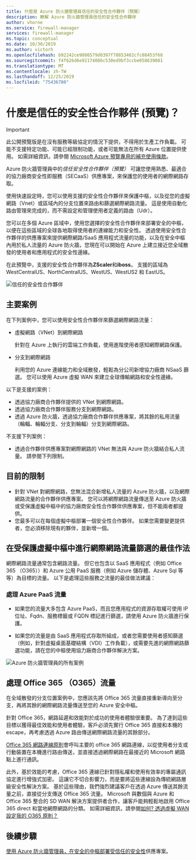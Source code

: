 ```yaml
---
title: 什麼是 Azure 防火牆管理員信任的安全性合作夥伴（預覽）
description: 瞭解 Azure 防火牆管理員信任的安全性合作夥伴
author: vhorne
ms.service: firewall-manager
services: firewall-manager
ms.topic: conceptual
ms.date: 10/30/2019
ms.author: victorh
ms.openlocfilehash: b92242ce9086579d0397f78853402cfc08453f68
ms.sourcegitcommit: f4f626d6e92174086c530ed9bf3ccbe058639081
ms.translationtype: MT
ms.contentlocale: zh-TW
ms.lasthandoff: 12/25/2019
ms.locfileid: "75436780"
---
```

# <a name="what-are-trusted-security-partners-preview"></a>什麼是信任的安全性合作夥伴 (預覽)？

> [!IMPORTANT]
> 此公開預覽版是在沒有服務等級協定的情況下提供，不得用於生產工作負載。 可能不支援特定功能、可能已經限制功能，或者可能無法在所有 Azure 位置提供使用。 如需詳細資訊，請參閱 [Microsoft Azure 預覽專用的補充使用條款](https://azure.microsoft.com/support/legal/preview-supplemental-terms/)。

Azure 防火牆管理員中的*信任安全性合作夥伴（預覽）* 可讓您使用熟悉、最適合的協力廠商安全性即服務（SECaaS）供應專案，來保護您的使用者的網際網路存取。

使用快速設定時，您可以使用支援的安全性合作夥伴來保護中樞，以及從您的虛擬網路（Vnet）或區域內的分支位置來路由和篩選網際網路流量。 這是使用自動化路由管理來完成的，而不需設定和管理使用者定義的路由（Udr）。

您可以在多個 Azure 區域中，使用您選擇的安全性合作夥伴來部署安全的中樞，以便在這些區域的全球各地取得使用者的連線能力和安全性。 透過使用安全性合作夥伴的供應專案來提供網際網路/SaaS 應用程式流量的功能，以及在安全中樞內用於私人流量的 Azure 防火牆，您現在可以開始在 Azure 上建立接近您全域散發的使用者和應用程式的安全性邊緣。

在此預覽中，支援的安全性合作夥伴為**ZScaler**和**iboss**。 支援的區域為 WestCentralUS、NorthCentralUS、WestUS、WestUS2 和 EastUS。

![信任的安全性合作夥伴](media/trusted-security-partners/trusted-security-partners.png)

## <a name="key-scenarios"></a>主要案例

在下列案例中，您可以使用安全性合作夥伴來篩選網際網路流量：

- 虛擬網路（VNet）到網際網路

   針對在 Azure 上執行的雲端工作負載，使用進階使用者感知網際網路保護。

- 分支到網際網路

   利用您的 Azure 連線能力和全域散發，輕鬆為分公司新增協力廠商 NSaaS 篩選。 您可以使用 Azure 虛擬 WAN 來建立全球傳輸網路和安全性邊緣。

以下是支援的案例：
-   透過協力廠商合作夥伴提供的 VNet 到網際網路。
-   透過協力廠商合作夥伴服務分支到網際網路。
-   透過 Azure 防火牆，透過協力廠商合作夥伴供應專案，將其餘的私用流量（輪輻、輪輻分支、分支到輪輻）分支到網際網路。

不支援下列案例：

- 透過合作夥伴供應專案對網際網路的 VNet 無法與 Azure 防火牆結合私人流量。 請參閱下列限制。

## <a name="current-limitations"></a>目前的限制

- 針對 VNet 對網際網路，您無法混合新增私人流量的 Azure 防火牆，以及網際網路流量的合作夥伴供應專案。 您可以將網際網路流量傳送至 Azure 防火牆或受保護虛擬中樞中的協力廠商安全性合作夥伴供應專案，但不能兩者都提供。 
- 您最多可以在每個虛擬中樞部署一個安全性合作夥伴。 如果您需要變更提供者，您必須移除現有的夥伴，並新增一個。

## <a name="best-practices-for-internet-traffic-filtering-in-secured-virtual-hubs"></a>在受保護虛擬中樞中進行網際網路流量篩選的最佳作法

網際網路流量通常包含網路流量。 但它也包含以 SaaS 應用程式（例如 Office 365 （O365））和 Azure 公用 PaaS 服務（例如 Azure 儲存體、Azure Sql 等等）為目標的流量。 以下是處理這些服務之流量的最佳做法建議：

### <a name="handling-azure-paas-traffic"></a>處理 Azure PaaS 流量
 
- 如果您的流量大多包含 Azure PaaS，而且您應用程式的資源存取權可使用 IP 位址、Fqdn、服務標籤或 FQDN 標記進行篩選，請使用 Azure 防火牆進行保護。

- 如果您的流量是由 SaaS 應用程式存取所組成，或者您需要使用者感知篩選（例如，針對虛擬桌面基礎結構（VDI）工作負載），或需要先進的網際網路篩選功能，請在您的中樞使用協力廠商合作夥伴解決方案。

![Azure 防火牆管理員的所有案例](media/trusted-security-partners/all-scenarios.png)

## <a name="handling-office-365-o365-traffic"></a>處理 Office 365 （O365）流量

在全域散發的分支位置案例中，您應該先將 Office 365 流量直接重新導向至分支，再將其餘的網際網路流量傳送至您的 Azure 安全中樞。

針對 Office 365，網路延遲和效能對於成功的使用者體驗很重要。 為了達到這些目標以獲得最佳效能和使用者體驗，客戶必須先實行 Office 365 直接和本機的 escape，再考慮透過 Azure 路由傳送網際網路流量的其餘部分。

[Office 365 網路連線原則](https://docs.microsoft.com/office365/enterprise/office-365-network-connectivity-principles)會呼叫主要的 office 365 網路連線，以從使用者分支或行動裝置在本機進行路由傳送，並直接透過網際網路在最接近的 Microsoft 網路點上進行通訊。

此外，基於效能的考慮，Office 365 連線已針對隱私權和使用有效率的專屬通訊協定進行增強式加密。 這讓它不切合影響力，而是要將這些連線設為傳統網路層級安全性解決方案。 基於這些理由，我們強烈建議客戶在透過 Azure 傳送其餘流量之前，直接從分支傳送 Office 365 流量。 Microsoft 與數個與 Azure 和 Office 365 整合的 SD WAN 解決方案提供者合作，讓客戶能夠輕鬆地啟用 Office 365 direct 和當地網際網路的分類。 如需詳細資訊，請參閱[如何? 透過虛擬 WAN 設定我的 O365 原則？](https://docs.microsoft.com/azure/virtual-wan/virtual-wan-office365-overview)


## <a name="next-steps"></a>後續步驟

[使用 Azure 防火牆管理員，在安全的中樞部署受信任的安全性](deploy-trusted-security-partner.md)供應專案。
